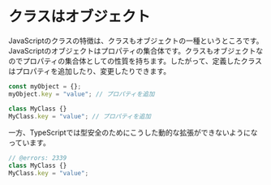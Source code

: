 # クラスはオブジェクト

JavaScriptのクラスの特徴は、クラスもオブジェクトの一種というところです。JavaScriptのオブジェクトはプロパティの集合体です。クラスもオブジェクトなのでプロパティの集合体としての性質を持ちます。したがって、定義したクラスはプロパティを追加したり、変更したりできます。

```js twoslash
const myObject = {};
myObject.key = "value"; // プロパティを追加

class MyClass {}
MyClass.key = "value"; // プロパティを追加
```

一方、TypeScriptでは型安全のためにこうした動的な拡張ができないようになっています。

```ts twoslash
// @errors: 2339
class MyClass {}
MyClass.key = "value";
```

